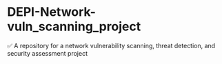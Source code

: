 # DEPI-Network-vuln_scanning_project
✅  A repository for a network vulnerability scanning, threat detection, and security assessment project
